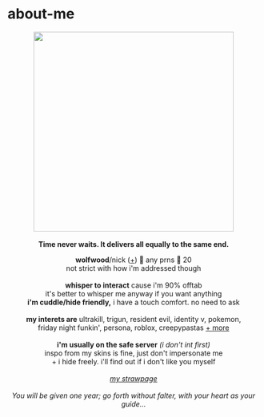 # about-me
<p align="center">
  <img src="https://64.media.tumblr.com/8e27e9e84d4bb429dc8c2f94b9e61f6c/3da7098bb1faad77-1c/s540x810/afa2a64857795a2869dc8fa377be500f0c2a0238.gifv" width="400px">
  <br><br><b>Time never waits. It delivers all equally to the same end.</b>
  </p>
<p align="center">
  <b>wolfwood</b>/nick (<a href="https://en.pronouns.page/@vashwood-">+</a>) 🌙 any prns 🌙 20
  <br>not strict with how i'm addressed though
  <br><br>
<b>whisper to interact</b> cause i'm 90% offtab
<br>it's better to whisper me anyway if you want anything
<br><b>i'm cuddle/hide friendly,</b> i have a touch comfort. no need to ask
<br><br>
<b>my interets are</b>
ultrakill, trigun, resident evil, identity v, pokemon,
<br>friday night funkin', persona, roblox, creepypastas <a href="https://rentry.co/memriesofyou">+ more</a>
<br><br><b>i'm usually on the safe server</b> <i>(i don't int first)</i>
  <br> inspo from my skins is fine, just don't impersonate me
<br>+ i hide freely. i'll find out if i don't like you myself
<br><br><i><a href="https://mindflayer.straw.page">my strawpage</a></i>
<br>
<br><i>You will be given one year; go forth without falter, with your heart as your guide...</i>
</p>
